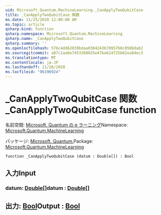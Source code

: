 ```yaml
---
uid: Microsoft.Quantum.MachineLearning._CanApplyTwoQubitCase
title: _CanApplyTwoQubitCase 関数
ms.date: 11/25/2020 12:00:00 AM
ms.topic: article
qsharp.kind: function
qsharp.namespace: Microsoft.Quantum.MachineLearning
qsharp.name: _CanApplyTwoQubitCase
qsharp.summary: ''
ms.openlocfilehash: 576c4dd62039bdaa030424367095768c0508da62
ms.sourcegitcommit: a87c1aa8e7453360025e47ba614f25b02ea84ec3
ms.translationtype: MT
ms.contentlocale: ja-JP
ms.lasthandoff: 11/26/2020
ms.locfileid: "96196924"
---
```

# <a name="_canapplytwoqubitcase-function"></a><span data-ttu-id="2161d-102">_CanApplyTwoQubitCase 関数</span><span class="sxs-lookup"><span data-stu-id="2161d-102">_CanApplyTwoQubitCase function</span></span>

<span data-ttu-id="2161d-103">名前空間: [Microsoft. Quantum の e ラーニング](xref:Microsoft.Quantum.MachineLearning)</span><span class="sxs-lookup"><span data-stu-id="2161d-103">Namespace: [Microsoft.Quantum.MachineLearning](xref:Microsoft.Quantum.MachineLearning)</span></span>

<span data-ttu-id="2161d-104">パッケージ: [Microsoft. Quantum.](https://nuget.org/packages/Microsoft.Quantum.MachineLearning)</span><span class="sxs-lookup"><span data-stu-id="2161d-104">Package: [Microsoft.Quantum.MachineLearning](https://nuget.org/packages/Microsoft.Quantum.MachineLearning)</span></span>




```qsharp
function _CanApplyTwoQubitCase (datum : Double[]) : Bool
```


## <a name="input"></a><span data-ttu-id="2161d-105">入力</span><span class="sxs-lookup"><span data-stu-id="2161d-105">Input</span></span>

### <a name="datum--double"></a><span data-ttu-id="2161d-106">datum: [Double](xref:microsoft.quantum.lang-ref.double)[]</span><span class="sxs-lookup"><span data-stu-id="2161d-106">datum : [Double](xref:microsoft.quantum.lang-ref.double)[]</span></span>





## <a name="output--bool"></a><span data-ttu-id="2161d-107">出力: [Bool](xref:microsoft.quantum.lang-ref.bool)</span><span class="sxs-lookup"><span data-stu-id="2161d-107">Output : [Bool](xref:microsoft.quantum.lang-ref.bool)</span></span>

